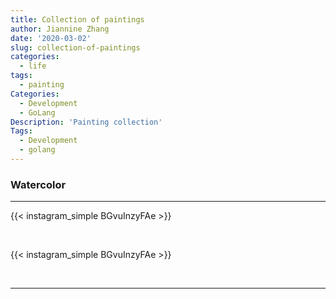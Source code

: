 ```yaml
---
title: Collection of paintings
author: Jiannine Zhang
date: '2020-03-02'
slug: collection-of-paintings
categories:
  - life
tags:
  - painting
Categories:
  - Development
  - GoLang
Description: 'Painting collection'
Tags:
  - Development
  - golang
---
```


### Watercolor

---

{{< instagram_simple BGvuInzyFAe >}}

<br>

{{< instagram_simple BGvuInzyFAe >}}

<br>

---


